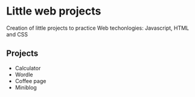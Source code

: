 # Little web projects

Creation of little projects to practice Web techonlogies: Javascript, HTML and CSS

## Projects
- Calculator
- Wordle
- Coffee page
- Miniblog
